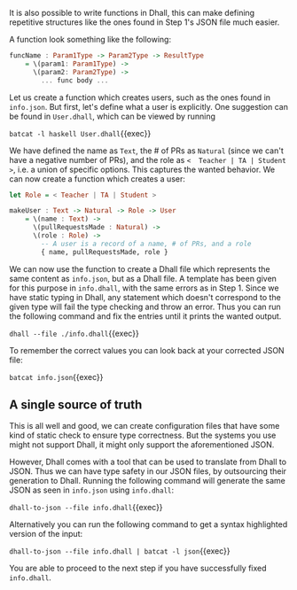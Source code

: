It is also possible to write functions in Dhall, this can make defining repetitive structures like the ones found in Step 1's JSON file much easier.

A function look something like the following:

```haskell
funcName : Param1Type -> Param2Type -> ResultType
    = \(param1: Param1Type) ->
      \(param2: Param2Type) ->
        ... func body ...
```

Let us create a function which creates users, such as the ones found in `info.json`. But first, let's define what a user is explicitly. One suggestion can be found in `User.dhall`, which can be viewed by running

`batcat -l haskell User.dhall`{{exec}}

We have defined the name as `Text`, the # of PRs as `Natural` (since we can't have a negative number of PRs), and the role as `<  Teacher | TA | Student >`, i.e. a union of specific options. This captures the wanted behavior. We can now create a function which creates a user:


```haskell
let Role = < Teacher | TA | Student >

makeUser : Text -> Natural -> Role -> User
    = \(name : Text) ->
      \(pullRequestsMade : Natural) ->
      \(role : Role) ->
        -- A user is a record of a name, # of PRs, and a role
        { name, pullRequestsMade, role }
```

We can now use the function to create a Dhall file which represents the same content as `info.json`, but as a Dhall file.  A template has been given for this purpose in `info.dhall`, with the same errors as in Step 1. Since we have static typing in Dhall, any statement which doesn't correspond to the given type will fail the type checking and throw an error. Thus you can run the following command and fix the entries until it prints the wanted output.

`dhall --file ./info.dhall`{{exec}}

To remember the correct values you can look back at your corrected JSON file:

`batcat info.json`{{exec}}

## A single source of truth

This is all well and good, we can create configuration files that have some kind of static check to ensure type correctness. But the systems you use might not support Dhall, it might only support the aforementioned JSON.

However, Dhall comes with a tool that can be used to translate from Dhall to JSON. Thus we can have type safety in our JSON files, by outsourcing their generation to Dhall. Running the following command will generate the same JSON as seen in `info.json` using `info.dhall`:

`dhall-to-json --file info.dhall`{{exec}}

Alternatively you can run the following command to get a syntax highlighted version of the input:

`dhall-to-json --file info.dhall | batcat -l json`{{exec}}

You are able to proceed to the next step if you have successfully fixed `info.dhall`.